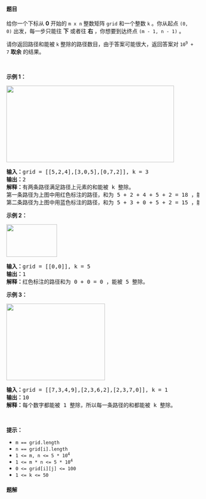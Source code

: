 #### 题目
<p>给你一个下标从 <strong>0</strong>&nbsp;开始的&nbsp;<code>m x n</code>&nbsp;整数矩阵&nbsp;<code>grid</code>&nbsp;和一个整数&nbsp;<code>k</code>&nbsp;。你从起点&nbsp;<code>(0, 0)</code>&nbsp;出发，每一步只能往 <strong>下</strong>&nbsp;或者往 <strong>右</strong>&nbsp;，你想要到达终点&nbsp;<code>(m - 1, n - 1)</code>&nbsp;。</p>

<p>请你返回路径和能被 <code>k</code>&nbsp;整除的路径数目，由于答案可能很大，返回答案对&nbsp;<code>10<sup>9</sup> + 7</code>&nbsp;<strong>取余</strong>&nbsp;的结果。</p>

<p>&nbsp;</p>

<p><strong>示例 1：</strong></p>

<p><img src="https://assets.leetcode.com/uploads/2022/08/13/image-20220813183124-1.png" style="width: 437px; height: 200px;"></p>

<pre><b>输入：</b>grid = [[5,2,4],[3,0,5],[0,7,2]], k = 3
<b>输出：</b>2
<b>解释：</b>有两条路径满足路径上元素的和能被 k 整除。
第一条路径为上图中用红色标注的路径，和为 5 + 2 + 4 + 5 + 2 = 18 ，能被 3 整除。
第二条路径为上图中用蓝色标注的路径，和为 5 + 3 + 0 + 5 + 2 = 15 ，能被 3 整除。
</pre>

<p><strong>示例 2：</strong></p>
<img src="https://assets.leetcode.com/uploads/2022/08/17/image-20220817112930-3.png" style="height: 85px; width: 132px;">
<pre><b>输入：</b>grid = [[0,0]], k = 5
<b>输出：</b>1
<b>解释：</b>红色标注的路径和为 0 + 0 = 0 ，能被 5 整除。
</pre>

<p><strong>示例 3：</strong></p>
<img src="https://assets.leetcode.com/uploads/2022/08/12/image-20220812224605-3.png" style="width: 257px; height: 200px;">
<pre><b>输入：</b>grid = [[7,3,4,9],[2,3,6,2],[2,3,7,0]], k = 1
<b>输出：</b>10
<b>解释：</b>每个数字都能被 1 整除，所以每一条路径的和都能被 k 整除。
</pre>

<p>&nbsp;</p>

<p><strong>提示：</strong></p>

<ul>
	<li><code>m == grid.length</code></li>
	<li><code>n == grid[i].length</code></li>
	<li><code>1 &lt;= m, n &lt;= 5 * 10<sup>4</sup></code></li>
	<li><code>1 &lt;= m * n &lt;= 5 * 10<sup>4</sup></code></li>
	<li><code>0 &lt;= grid[i][j] &lt;= 100</code></li>
	<li><code>1 &lt;= k &lt;= 50</code></li>
</ul>


 #### 题解